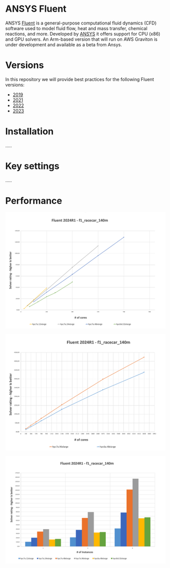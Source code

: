 # ANSYS Fluent

ANSYS [Fluent](https://www.ansys.com/products/fluids/ansys-fluent) is a general-purpose computational fluid dynamics (CFD) software used to model fluid flow, heat and mass transfer, chemical reactions, and more. 
Developed by [ANSYS](https://www.ansys.com/) it offers support for CPU (x86) and GPU solvers. An Arm-based version that will run on AWS Graviton is under development and available as a beta from Ansys.

# Versions

In this repository we will provide best practices for the following Fluent versions:
 * [2019](https://)
 * [2021](https://)
 * [2022](https://)
 * [2023](https://) 

# Installation

.....


# Key settings

.....


# Performance

![ANSYS Fluent f1_racecar_140m X core Performance](https://github.com/aws-samples/hpc-applications/blob/main/Doc/img/f1_racecar_140mXcore.png?raw=true)

![ANSYS Fluent f1_racecar_140m X core Performance at scale](https://github.com/aws-samples/hpc-applications/blob/main/Doc/img/f1_racecar_140mXcoreAtScale.png?raw=true)

![ANSYS Fluent f1_racecar_140m X instance Performance](https://github.com/aws-samples/hpc-applications/blob/main/Doc/img/f1_racecar_140mXinstance.png?raw=true)
